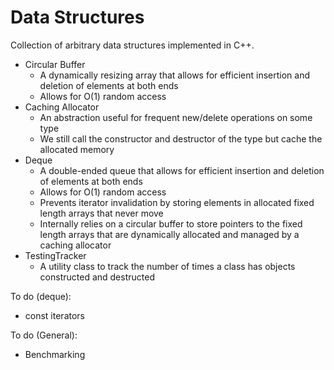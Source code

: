 # Data Structures

Collection of arbitrary data structures implemented in C++.

- Circular Buffer
    - A dynamically resizing array that allows for efficient insertion and deletion of elements at both ends
    - Allows for O(1) random access
- Caching Allocator
    - An abstraction useful for frequent new/delete operations on some type
    - We still call the constructor and destructor of the type but cache the allocated memory
- Deque
    - A double-ended queue that allows for efficient insertion and deletion of elements at both ends
    - Allows for O(1) random access
    - Prevents iterator invalidation by storing elements in allocated fixed length arrays that never move
    - Internally relies on a circular buffer to store pointers to the fixed length arrays that are dynamically allocated
      and managed by a caching allocator
- TestingTracker
  - A utility class to track the number of times a class has objects constructed and destructed

To do (deque):

- const iterators

To do (General):

- Benchmarking